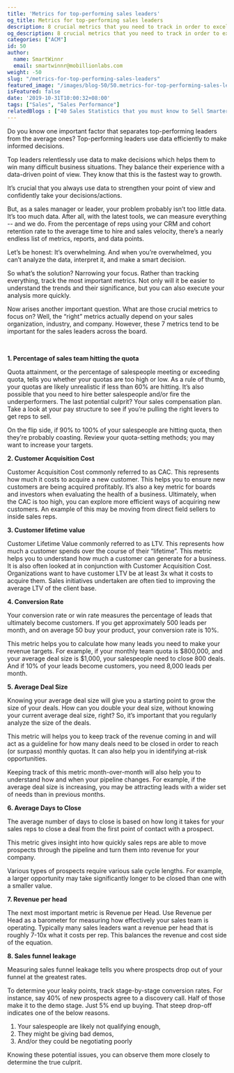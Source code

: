 ```yaml
---
title: 'Metrics for top-performing sales leaders'
og_title: Metrics for top-performing sales leaders
description: 8 crucial metrics that you need to track in order to excel in your sales game.
og_description: 8 crucial metrics that you need to track in order to excel in your sales game.
categories: ["ACM"]
id: 50
author:
  name: SmartWinnr
  email: smartwinnr@mobillionlabs.com
weight: -50
slug: "/metrics-for-top-performing-sales-leaders"
featured_image: "/images/blog-50/50.metrics-for-top-performing-sales-leaders.jpg"
isFeatured: false
date: '2019-10-31T10:00:32+08:00'
tags: ["Sales", "Sales Performance"]
relatedBlogs : ["40 Sales Statistics that you must know to Sell Smarter in 2019", "Top 10 CEOs who started as Sales Reps", "7 Sales Training Games that actually boost your sales team’s skills"]
---
```


Do you know one important factor that separates top-performing leaders from the average ones? Top-performing leaders use data efficiently to make informed decisions.

Top leaders relentlessly use data to make decisions which helps them to win many difficult business situations. They balance their experience with a data-driven point of view. They know that this is the fastest way to growth.

It’s crucial that you always use data to strengthen your point of view and confidently take your decisions/actions.

But, as a sales manager or leader, your problem probably isn’t too little data. It’s too much data. After all, with the latest tools, we can measure everything -- and we do. From the percentage of reps using your CRM and cohort retention rate to the average time to hire and sales velocity, there’s a nearly endless list of metrics, reports, and data points.

Let’s be honest: It’s overwhelming. And when you’re overwhelmed, you can’t analyze the data, interpret it, and make a smart decision.

So what’s the solution? Narrowing your focus. Rather than tracking everything, track the most important metrics. Not only will it be easier to understand the trends and their significance, but you can also execute your analysis more quickly.

Now arises another important question. What are those crucial metrics to focus on? Well, the “right” metrics actually depend on your sales organization, industry, and company. However, these 7 metrics tend to be important for the sales leaders across the board. 

<br>

<img alt="" src="/images/blog-50/Capture .PNG" class="ml-padding-top0 ml-padding-bottom0">

**1. Percentage of sales team hitting the quota**

Quota attainment, or the percentage of salespeople meeting or exceeding quota, tells you whether your quotas are too high or low. As a rule of thumb, your quotas are likely unrealistic if less than 60% are hitting. It’s also possible that you need to hire better salespeople and/or fire the underperformers. The last potential culprit? Your sales compensation plan. Take a look at your pay structure to see if you’re pulling the right levers to get reps to sell.

On the flip side, if 90% to 100% of your salespeople are hitting quota, then they’re probably coasting. Review your quota-setting methods; you may want to increase your targets.

**2. Customer Acquisition Cost**

Customer Acquisition Cost commonly referred to as CAC. This represents how much it costs to acquire a new customer. This helps you to ensure new customers are being acquired profitably. It’s also a key metric for boards and investors when evaluating the health of a business. Ultimately, when the CAC is too high, you can explore more efficient ways of acquiring new customers. An example of this may be moving from direct field sellers to inside sales reps. 

**3. Customer lifetime value**

Customer Lifetime Value commonly referred to as LTV. This represents how much a customer spends over the course of their “lifetime”. This metric helps you to understand how much a customer can generate for a business. It is also often looked at in conjunction with Customer Acquisition Cost. Organizations want to have customer LTV be at least 3x what it costs to acquire them. Sales initiatives undertaken are often tied to improving the average LTV of the client base.

**4. Conversion Rate**

Your conversion rate or win rate measures the percentage of leads that ultimately become customers. If you get approximately 500 leads per month, and on average 50 buy your product, your conversion rate is 10%.

This metric helps you to calculate how many leads you need to make your revenue targets. For example, if your monthly team quota is $800,000, and your average deal size is $1,000, your salespeople need to close 800 deals. And if 10% of your leads become customers, you need 8,000 leads per month.

**5. Average Deal Size**

Knowing your average deal size will give you a starting point to grow the size of your deals. How can you double your deal size, without knowing your current average deal size, right? So, it’s important that you regularly analyze the size of the deals.

This metric will helps you to keep track of the revenue coming in and will act as a guideline for how many deals need to be closed in order to reach (or surpass) monthly quotas. It can also help you in identifying at-risk opportunities.

Keeping track of this metric month-over-month will also help you to understand how and when your pipeline changes. For example, if the average deal size is increasing, you may be attracting leads with a wider set of needs than in previous months.

**6. Average Days to Close**

The average number of days to close is based on how long it takes for your sales reps to close a deal from the first point of contact with a prospect.

This metric gives insight into how quickly sales reps are able to move prospects through the pipeline and turn them into revenue for your company.

Various types of prospects require various sale cycle lengths. For example, a larger opportunity may take significantly longer to be closed than one with a smaller value.

**7. Revenue per head**

The next most important metric is Revenue per Head. Use Revenue per Head as a barometer for measuring how effectively your sales team is operating. Typically many sales leaders want a revenue per head that is roughly 7-10x what it costs per rep. This balances the revenue and cost side of the equation.

**8. Sales funnel leakage**

Measuring sales funnel leakage tells you where prospects drop out of your funnel at the greatest rates.

To determine your leaky points, track stage-by-stage conversion rates. For instance, say 40% of new prospects agree to a discovery call. Half of those make it to the demo stage. Just 5% end up buying. That steep drop-off indicates one of the below reasons. 

<ol type="1">
<li>Your salespeople are likely not qualifying enough, </li>
<li>They might be giving bad demos,</li>
<li>And/or they could be negotiating poorly</li>
</ol>

Knowing these potential issues, you can observe them more closely to determine the true culprit.












